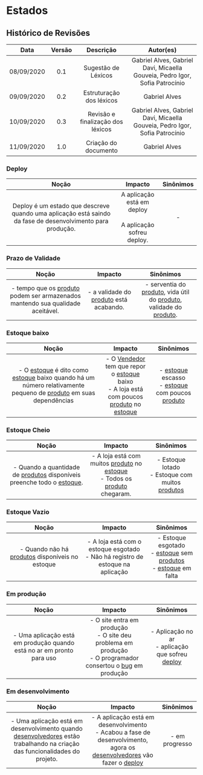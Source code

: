 # Estados

## Histórico de Revisões

|    Data    | Versão |         Descrição         |           Autor(es)            |
| :--------: | :----: | :-----------------------: | :----------------------------: |
|  08/09/2020 |  0.1   |  Sugestão de Léxicos  | Gabriel Alves, Gabriel Davi, Micaella Gouveia, Pedro Igor, Sofia Patrocínio |
| 09/09/2020 |  0.2   |  Estruturação dos léxicos  | Gabriel Alves | 
| 10/09/2020 |  0.3   |  Revisão e finalização dos léxicos | Gabriel Alves, Gabriel Davi, Micaella Gouveia, Pedro Igor, Sofia Patrocínio |
| 11/09/2020 |  1.0   |  Criação do documento | Gabriel Alves |

### Deploy
|   Noção   |   Impacto   |   Sinônimos    |
|  :-----:  |  :-------:  |  :---------:   |
| Deploy é um estado que descreve quando uma aplicação está saindo da fase de desenvolvimento para produção. | A aplicação está em deploy <br><br> A aplicação sofreu deploy. | - |

### Prazo de Validade
|   Noção   |   Impacto   |   Sinônimos    |
|  :-----:  |  :-------:  |  :---------:   |
|- tempo que os [produto](../Modeling/objeto?id=produto) podem ser armazenados mantendo sua qualidade aceitável.|- a validade do [produto](../Modeling/objeto?id=produto) está acabando.|- serventia do [produto](../Modeling/objeto?id=produto), vida útil do [produto](../Modeling/objeto?id=produto), validade do [produto](../Modeling/objeto?id=produto).|

### Estoque baixo
|   Noção   |   Impacto   |   Sinônimos    |
|  :-----:  |  :-------:  |  :---------:   |
|- O [estoque](../Modeling/objeto?id=Estoque) é dito como [estoque](../Modeling/objeto?id=Estoque) baixo quando há um número relativamente pequeno de [produto](../Modeling/objeto?id=produto) em suas dependências|- O [Vendedor](../Modeling/objeto?id=vendedor) tem que repor o [estoque](../Modeling/objeto?id=Estoque) baixo <br> - A loja está com poucos [produto](../Modeling/objeto?id=produto) no [estoque](../Modeling/objeto?id=Estoque)|- [estoque](../Modeling/objeto?id=Estoque) escasso <br> - [estoque](../Modeling/objeto?id=Estoque) com poucos [produto](../Modeling/objeto?id=produto)|

### Estoque Cheio
|   Noção   |   Impacto   |   Sinônimos    |
|  :-----:  |  :-------:  |  :---------:   |
|- Quando a quantidade de [produtos](../Modeling/objeto?id=produto) disponíveis preenche todo o [estoque](../Modeling/objeto?id=Estoque).|- A loja está com muitos [produto](../Modeling/objeto?id=produto) no [estoque](../Modeling/objeto?id=Estoque) <br>- Todos os [produto](../Modeling/objeto?id=produto) chegaram.|- Estoque lotado <br>- Estoque com muitos [produtos](../Modeling/objeto?id=produto)|

### Estoque Vazio
|   Noção   |   Impacto   |   Sinônimos    |
|  :-----:  |  :-------:  |  :---------:   |
|- Quando não há [produtos](../Modeling/objeto?id=produto) disponíveis no estoque|- A loja está com o estoque esgotado <br>- Não há registro de estoque na aplicação|- Estoque esgotado <br>- [estoque](../Modeling/objeto?id=Estoque) sem [produtos](../Modeling/objeto?id=produto) <br>- [estoque](../Modeling/objeto?id=Estoque) em falta|

### Em produção
|   Noção   |   Impacto   |   Sinônimos    |
|  :-----:  |  :-------:  |  :---------:   |
|- Uma aplicação está em produção quando está no ar em pronto para uso |- O site entra em produção <br>- O site deu problema em produção <br>- O programador consertou o [bug](../Modeling/objeto?id=Bug) em produção|- Aplicação no ar <br>- aplicação que sofreu [deploy](../Modeling/estado?id=deploy)|

### Em desenvolvimento
|   Noção   |   Impacto   |   Sinônimos    |
|  :-----:  |  :-------:  |  :---------:   |
|- Uma aplicação está em desenvolvimento quando [desenvolvedores](../Modeling/objeto?id=desenvolvedor) estão trabalhando na criação das funcionalidades do projeto.|- A aplicação está em desenvolvimento <br>- Acabou a fase de desenvolvimento, agora os [desenvolvedores](../Modeling/objeto?id=desenvolvedor) vão fazer o [deploy](../Modeling/estado?id=deploy)|- em progresso|
